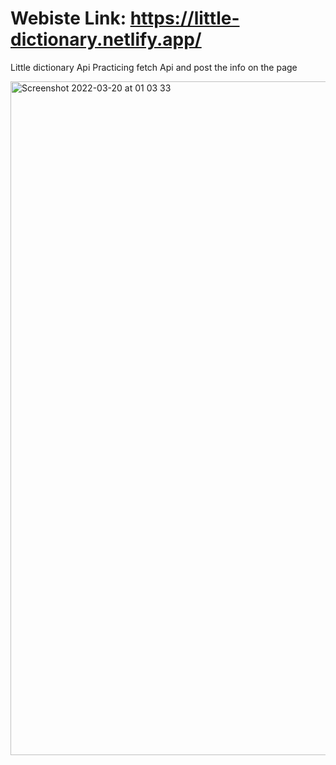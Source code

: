 

# Webiste Link: https://little-dictionary.netlify.app/

Little dictionary Api
Practicing fetch Api and post the info on the page


<img width="1078" alt="Screenshot 2022-03-20 at 01 03 33" src="https://user-images.githubusercontent.com/74420607/159143644-52785aea-c573-4ba9-a44a-31ef5fe50a5d.png">
